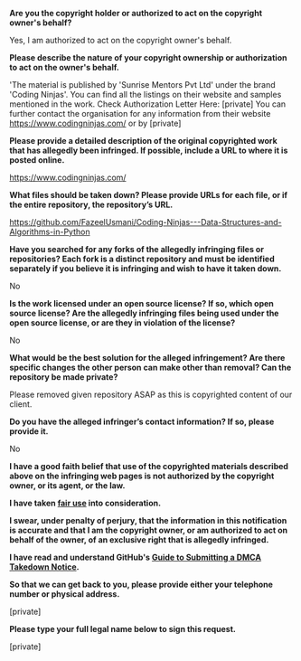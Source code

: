 **Are you the copyright holder or authorized to act on the copyright owner's behalf?**

Yes, I am authorized to act on the copyright owner's behalf.

**Please describe the nature of your copyright ownership or authorization to act on the owner's behalf.**

'The material is published by 'Sunrise Mentors Pvt Ltd' under the brand 'Coding Ninjas'. You can find all the listings on their website and samples mentioned in the work. Check Authorization Letter Here: [private] You can further contact the organisation for any information from their website https://www.codingninjas.com/ or by [private]

**Please provide a detailed description of the original copyrighted work that has allegedly been infringed. If possible, include a URL to where it is posted online.**

https://www.codingninjas.com/

**What files should be taken down? Please provide URLs for each file, or if the entire repository, the repository’s URL.**

https://github.com/FazeelUsmani/Coding-Ninjas---Data-Structures-and-Algorithms-in-Python

**Have you searched for any forks of the allegedly infringing files or repositories? Each fork is a distinct repository and must be identified separately if you believe it is infringing and wish to have it taken down.**

No

**Is the work licensed under an open source license? If so, which open source license? Are the allegedly infringing files being used under the open source license, or are they in violation of the license?**

No

**What would be the best solution for the alleged infringement? Are there specific changes the other person can make other than removal? Can the repository be made private?**

Please removed given repository ASAP as this is copyrighted content of our client.

**Do you have the alleged infringer’s contact information? If so, please provide it.**

No

**I have a good faith belief that use of the copyrighted materials described above on the infringing web pages is not authorized by the copyright owner, or its agent, or the law.**

**I have taken <a href="https://www.lumendatabase.org/topics/22">fair use</a> into consideration.**

**I swear, under penalty of perjury, that the information in this notification is accurate and that I am the copyright owner, or am authorized to act on behalf of the owner, of an exclusive right that is allegedly infringed.**

**I have read and understand GitHub's <a href="https://docs.github.com/articles/guide-to-submitting-a-dmca-takedown-notice/">Guide to Submitting a DMCA Takedown Notice</a>.**

**So that we can get back to you, please provide either your telephone number or physical address.**

[private]

**Please type your full legal name below to sign this request.**

[private]
